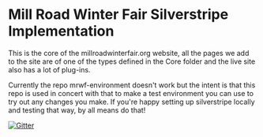 Mill Road Winter Fair Silverstripe Implementation
=================================================

This is the core of the millroadwinterfair.org website, all the pages we add to the site are of one of the types defined in the Core folder and the live site also has a lot of plug-ins.

Currently the repo mrwf-environment doesn't work but the intent is that this repo is used in concert with that to make a test environment you can use to try out any changes you make. 
If you're happy setting up silverstripe locally and testing that way, by all means do that!

[![Gitter](https://badges.gitter.im/mill-road-winter-fair/community.svg)](https://gitter.im/mill-road-winter-fair/community?utm_source=badge&utm_medium=badge&utm_campaign=pr-badge)
